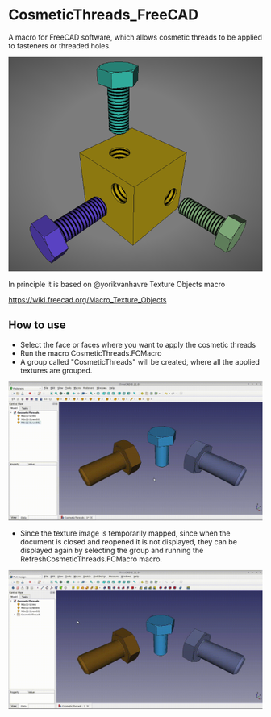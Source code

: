 # CosmeticThreads_FreeCAD
A macro for FreeCAD software, which allows cosmetic threads to be applied to fasteners or threaded holes.

![capture](https://github.com/andesfreedesign/CosmeticThreads_FreeCAD/blob/main/capture.png)

In principle it is based on @yorikvanhavre Texture Objects macro

https://wiki.freecad.org/Macro_Texture_Objects

## How to use
- Select the face or faces where you want to apply the cosmetic threads
- Run the macro CosmeticThreads.FCMacro
- A group called "CosmeticThreads" will be created, where all the applied textures are grouped.

![capture](https://github.com/andesfreedesign/CosmeticThreads_FreeCAD/blob/main/CosmeticThreads.gif)

- Since the texture image is temporarily mapped, since when the document is closed and reopened it is not displayed, they can be displayed again by selecting the group and running the RefreshCosmeticThreads.FCMacro macro.

![capture](https://github.com/andesfreedesign/CosmeticThreads_FreeCAD/blob/main/RefreshCosmeticThreads.gif)
